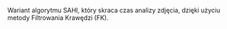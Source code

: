 Wariant algorytmu SAHI, który skraca czas analizy zdjęcia, dzięki użyciu metody Filtrowania Krawędzi (FK).
